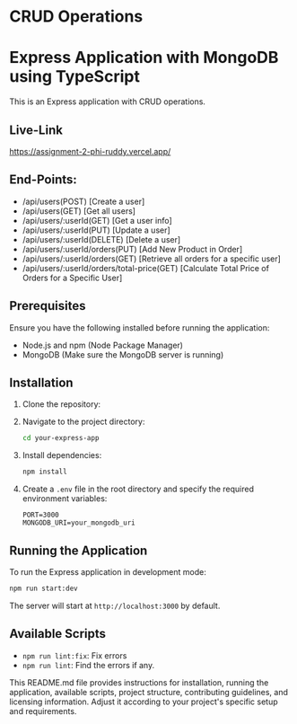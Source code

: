 # CRUD Operations
# Express Application with MongoDB using TypeScript

This is an Express application with CRUD operations.

## Live-Link 

https://assignment-2-phi-ruddy.vercel.app/


## End-Points:

- /api/users(POST) [Create a user]
- /api/users(GET) [Get all users]
- /api/users/:userId(GET) [Get a user info]
- /api/users/:userId(PUT) [Update a user]
- /api/users/:userId(DELETE) [Delete a user]
- /api/users/:userId/orders(PUT) [Add New Product in Order]
- /api/users/:userId/orders(GET) [Retrieve all orders for a specific user]
- /api/users/:userId/orders/total-price(GET) [Calculate Total Price of Orders for a Specific User]


## Prerequisites

Ensure you have the following installed before running the application:

- Node.js and npm (Node Package Manager)
- MongoDB (Make sure the MongoDB server is running)

## Installation

1. Clone the repository:

2. Navigate to the project directory:

   ```bash
   cd your-express-app
   ```

3. Install dependencies:

   ```bash
   npm install
   ```

4. Create a `.env` file in the root directory and specify the required environment variables:

   ```env
   PORT=3000
   MONGODB_URI=your_mongodb_uri
   ```

## Running the Application

To run the Express application in development mode:

```bash
npm run start:dev
```

The server will start at `http://localhost:3000` by default.

## Available Scripts

- `npm run lint:fix`: Fix errors
- `npm run lint`: Find the errors if any.


This README.md file provides instructions for installation, running the application, available scripts, project structure, contributing guidelines, and licensing information. Adjust it according to your project's specific setup and requirements.
